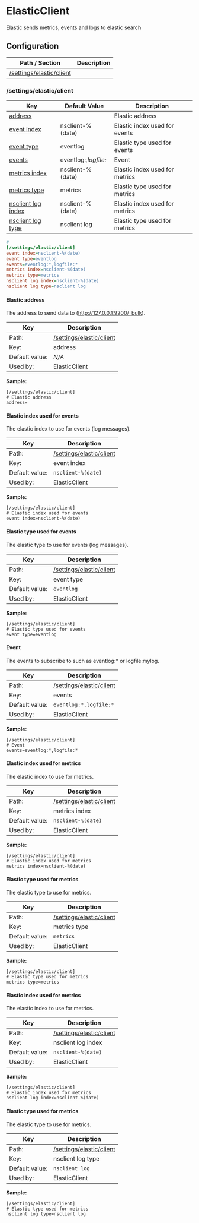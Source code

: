 # ElasticClient

Elastic sends metrics, events and logs to elastic search






## Configuration



| Path / Section                | Description |
|-------------------------------|-------------|
| [/settings/elastic/client](#) |             |



### /settings/elastic/client <a id="/settings/elastic/client"/>






| Key                                                   | Default Value        | Description                    |
|-------------------------------------------------------|----------------------|--------------------------------|
| [address](#elastic-address)                           |                      | Elastic address                |
| [event index](#elastic-index-used-for-events)         | nsclient-%(date)     | Elastic index used for events  |
| [event type](#elastic-type-used-for-events)           | eventlog             | Elastic type used for events   |
| [events](#event)                                      | eventlog:*,logfile:* | Event                          |
| [metrics index](#elastic-index-used-for-metrics)      | nsclient-%(date)     | Elastic index used for metrics |
| [metrics type](#elastic-type-used-for-metrics)        | metrics              | Elastic type used for metrics  |
| [nsclient log index](#elastic-index-used-for-metrics) | nsclient-%(date)     | Elastic index used for metrics |
| [nsclient log type](#elastic-type-used-for-metrics)   | nsclient log         | Elastic type used for metrics  |



```ini
# 
[/settings/elastic/client]
event index=nsclient-%(date)
event type=eventlog
events=eventlog:*,logfile:*
metrics index=nsclient-%(date)
metrics type=metrics
nsclient log index=nsclient-%(date)
nsclient log type=nsclient log

```





#### Elastic address <a id="/settings/elastic/client/address"></a>

The address to send data to (http://127.0.0.1:9200/_bulk).






| Key            | Description                                           |
|----------------|-------------------------------------------------------|
| Path:          | [/settings/elastic/client](#/settings/elastic/client) |
| Key:           | address                                               |
| Default value: | _N/A_                                                 |
| Used by:       | ElasticClient                                         |


**Sample:**

```
[/settings/elastic/client]
# Elastic address
address=
```



#### Elastic index used for events <a id="/settings/elastic/client/event index"></a>

The elastic index to use for events (log messages).





| Key            | Description                                           |
|----------------|-------------------------------------------------------|
| Path:          | [/settings/elastic/client](#/settings/elastic/client) |
| Key:           | event index                                           |
| Default value: | `nsclient-%(date)`                                    |
| Used by:       | ElasticClient                                         |


**Sample:**

```
[/settings/elastic/client]
# Elastic index used for events
event index=nsclient-%(date)
```



#### Elastic type used for events <a id="/settings/elastic/client/event type"></a>

The elastic type to use for events (log messages).





| Key            | Description                                           |
|----------------|-------------------------------------------------------|
| Path:          | [/settings/elastic/client](#/settings/elastic/client) |
| Key:           | event type                                            |
| Default value: | `eventlog`                                            |
| Used by:       | ElasticClient                                         |


**Sample:**

```
[/settings/elastic/client]
# Elastic type used for events
event type=eventlog
```



#### Event <a id="/settings/elastic/client/events"></a>

The events to subscribe to such as eventlog:* or logfile:mylog.





| Key            | Description                                           |
|----------------|-------------------------------------------------------|
| Path:          | [/settings/elastic/client](#/settings/elastic/client) |
| Key:           | events                                                |
| Default value: | `eventlog:*,logfile:*`                                |
| Used by:       | ElasticClient                                         |


**Sample:**

```
[/settings/elastic/client]
# Event
events=eventlog:*,logfile:*
```



#### Elastic index used for metrics <a id="/settings/elastic/client/metrics index"></a>

The elastic index to use for metrics.





| Key            | Description                                           |
|----------------|-------------------------------------------------------|
| Path:          | [/settings/elastic/client](#/settings/elastic/client) |
| Key:           | metrics index                                         |
| Default value: | `nsclient-%(date)`                                    |
| Used by:       | ElasticClient                                         |


**Sample:**

```
[/settings/elastic/client]
# Elastic index used for metrics
metrics index=nsclient-%(date)
```



#### Elastic type used for metrics <a id="/settings/elastic/client/metrics type"></a>

The elastic type to use for metrics.





| Key            | Description                                           |
|----------------|-------------------------------------------------------|
| Path:          | [/settings/elastic/client](#/settings/elastic/client) |
| Key:           | metrics type                                          |
| Default value: | `metrics`                                             |
| Used by:       | ElasticClient                                         |


**Sample:**

```
[/settings/elastic/client]
# Elastic type used for metrics
metrics type=metrics
```



#### Elastic index used for metrics <a id="/settings/elastic/client/nsclient log index"></a>

The elastic index to use for metrics.





| Key            | Description                                           |
|----------------|-------------------------------------------------------|
| Path:          | [/settings/elastic/client](#/settings/elastic/client) |
| Key:           | nsclient log index                                    |
| Default value: | `nsclient-%(date)`                                    |
| Used by:       | ElasticClient                                         |


**Sample:**

```
[/settings/elastic/client]
# Elastic index used for metrics
nsclient log index=nsclient-%(date)
```



#### Elastic type used for metrics <a id="/settings/elastic/client/nsclient log type"></a>

The elastic type to use for metrics.





| Key            | Description                                           |
|----------------|-------------------------------------------------------|
| Path:          | [/settings/elastic/client](#/settings/elastic/client) |
| Key:           | nsclient log type                                     |
| Default value: | `nsclient log`                                        |
| Used by:       | ElasticClient                                         |


**Sample:**

```
[/settings/elastic/client]
# Elastic type used for metrics
nsclient log type=nsclient log
```


